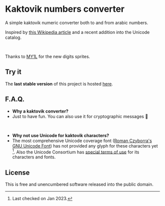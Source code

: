 # Kaktovik numbers converter

A simple kaktovik numeric converter both to and from arabic numbers.

Inspired by [this Wikipedia article](https://en.wikipedia.org/wiki/Kaktovik_numerals) and a recent addition into the Unicode catalog.

<br/>

Thanks to [MY1L](https://github.com/MY1L) for the new digits sprites.

## Try it

The **last stable version** of this project is hosted [here](https://chrisuser.github.io/kaktovik-converter/).

## F.A.Q.

- **Why a kaktovik converter?**
- Just to have fun. You can also use it for cryptographic messages 🤫

<br/>

- **Why not use Unicode for kaktovik characters?**
- The most comprehensive Unicode coverage font ([Roman Czyborra's GNU Unicode Font](http://czyborra.com/unifont/)) has not provided any glyph for these characters yet [^1]. Also the Unicode Consortium has [special terms of use](https://www.unicode.org/charts/PDF/U1D2C0.pdf) for its characters and fonts.

[^1]: Last checked on Jan 2023.

## License

This is free and unencumbered software released into the public domain.

